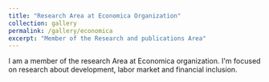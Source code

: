 ```yaml
---
title: "Research Area at Economica Organization"
collection: gallery
permalink: /gallery/economica
excerpt: "Member of the Research and publications Area"
---
```

I am a member of the research Area at Economica organization. I'm focused on research about development, labor market and  financial inclusion. 